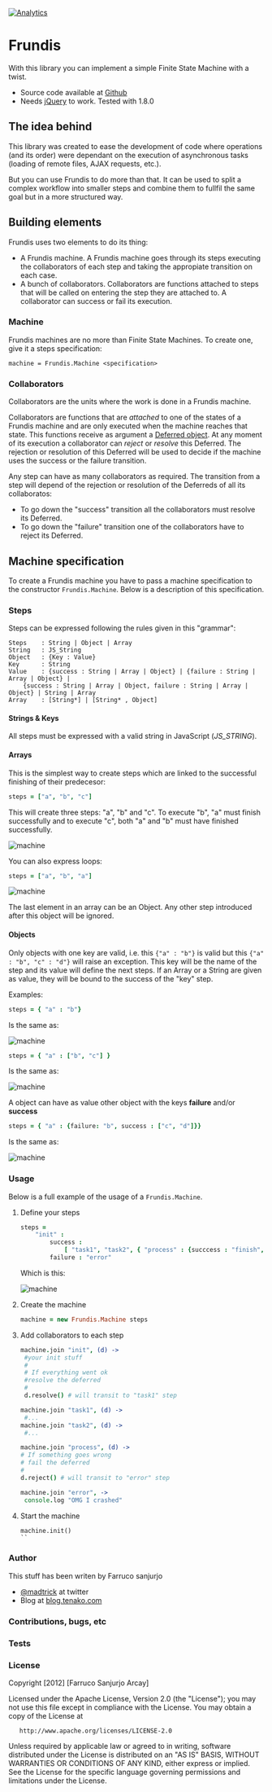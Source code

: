 [![Analytics](https://ga-beacon.appspot.com/UA-46795389-1/frundis/README)](https://github.com/igrigorik/ga-beacon)

# Frundis

With this library you can implement a simple Finite State Machine with a twist.

  * Source code available at [Github](https://github.com/madtrick/frundis)
  * Needs [jQuery](http://jquery.com/) to work. Tested with 1.8.0  

## The idea behind

This library was created to ease the development of code where operations (and its order) were dependant on the execution of asynchronous tasks (loading of remote files, AJAX requests, etc.).

But you can use Frundis to do more than that. It can be used to split a complex workflow into smaller steps and combine them to fullfil the same goal but in a more structured way.

## Building elements
Frundis uses two elements to do its thing:

  * A Frundis machine. A Frundis machine goes through its steps executing the collaborators of each step and taking the appropiate transition on each case.
  * A bunch of collaborators. Collaborators are functions attached to steps that will be called on entering the step they are attached to. A collaborator can success or fail its execution.
  
### Machine
Frundis machines are no more than Finite State Machines. To create one, give it a steps specification:

```coffescript
machine = Frundis.Machine <specification>
```

### Collaborators
Collaborators are the units where the work is done in a Frundis machine.

Collaborators are functions that are  _attached_ to one of the states of a Frundis machine and are only executed when the machine reaches that state. This functions receive as argument a [Deferred object](http://api.jquery.com/jQuery.Deferred/). At any moment of its execution a collaborator can _reject_ or _resolve_ this Deferred. The rejection or resolution of this Deferred will be used to decide if the machine uses the success or the failure transition.

Any step can have as many collaborators as required. The transition from a step will depend of the rejection or resolution of the Deferreds of all its collaboratos:

  * To go down the "success" transition all the collaborators must resolve its Deferred.
  * To go down the "failure" transition one of the collaborators have to reject its Deferred.
  

  
## Machine specification
To create a Frundis machine you have to pass a machine specification to the constructor ```Frundis.Machine```. Below is a description of this specification.

### Steps

Steps can be expressed following the rules given in this "grammar":

```
Steps    : String | Object | Array
String   : JS_String
Object   : {Key : Value}
Key      : String
Value    : {success : String | Array | Object} | {failure : String | Array | Object} | 
	{success : String | Array | Object, failure : String | Array | Object} | String | Array
Array    : [String*] | [String* , Object]
```

#### Strings & Keys

All steps must be expressed with a valid string in JavaScript (_JS_STRING_).

#### Arrays
This is the simplest way to create steps which are linked to the successful finishing of their predecesor:

```coffeescript
steps = ["a", "b", "c"]
```

This will create three steps: "a", "b" and "c". To execute "b", "a" must finish successfully and to execute "c", both "a" and "b" must have finished successfully.

![machine](https://raw.github.com/madtrick/frundis/readme-assets/readme-assets/machine-1.png)

You can also express loops:

```coffeescript
steps = ["a", "b", "a"]
```

![machine](https://raw.github.com/madtrick/frundis/readme-assets/readme-assets/machine-4.png)


The last element in an array can be an Object. Any other step introduced after this object will be ignored.

#### Objects ####

Only objects with one key are valid, i.e. this ```{"a" : "b"}``` is valid but this ```{"a" : "b", "c" : "d"}``` will raise an exception. This key will be the name of the step and its value will define the next steps. If an Array or a String are given as value, they will be bound to the success of the "key" step.

Examples:

```coffeescript
steps = { "a" : "b"}
```

Is the same as:

![machine](https://raw.github.com/madtrick/frundis/readme-assets/readme-assets/machine-2.png)


```coffeescript
steps = { "a" : ["b", "c"] }
```

Is the same as:

![machine](https://raw.github.com/madtrick/frundis/readme-assets/readme-assets/machine-1.png)

A object can have as value other object with the keys **failure** and/or **success**

```coffeescript
steps = { "a" : {failure: "b", success : ["c", "d"]}}
```

Is the same as:

![machine](https://raw.github.com/madtrick/frundis/readme-assets/readme-assets/machine-3.png)


### Usage ###

Below is a full example of the usage of a ```Frundis.Machine```.

1. Define your steps

	```coffeescript
	steps =
  		"init" :
    		success :
      			[ "task1", "task2", { "process" : {succcess : "finish", failure : "error"}}]
    		failure : "error"
	```
	
	Which is this:
	
	![machine](https://raw.github.com/madtrick/frundis/readme-assets/readme-assets/machine-5.png)

2. Create the machine

	```coffeescript
	machine = new Frundis.Machine steps
	```
	
3. Add collaborators to each step

	```coffeescript
	machine.join "init", (d) ->
  	 #your init stuff
   	 #
  	 # If everything went ok
  	 #resolve the deferred
  	 #
  	 d.resolve() # will transit to "task1" step
	
	machine.join "task1", (d) ->
	 #...
	machine.join "task2", (d) ->
  	 #...
  	
  	machine.join "process", (d) ->
    # If something goes wrong
    # fail the deferred
    #
    d.reject() # will transit to "error" step
    
    machine.join "error", ->
     console.log "OMG I crashed"
 	```

4. Start the machine

	```coffescript
	machine.init()
	``	

### Author ###

This stuff has been writen by Farruco sanjurjo

  * [@madtrick](https://twitter.com/madtrick) at twitter
  * Blog at [blog.tenako.com](http://blog.tenako.com)

### Contributions, bugs, etc ###

### Tests ###

### License ###

Copyright [2012] [Farruco Sanjurjo Arcay]

Licensed under the Apache License, Version 2.0 (the "License");
you may not use this file except in compliance with the License.
You may obtain a copy of the License at

       http://www.apache.org/licenses/LICENSE-2.0

Unless required by applicable law or agreed to in writing, software
distributed under the License is distributed on an "AS IS" BASIS,
WITHOUT WARRANTIES OR CONDITIONS OF ANY KIND, either express or implied.
See the License for the specific language governing permissions and
limitations under the License.





